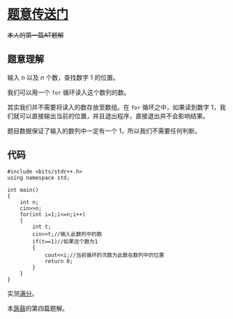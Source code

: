 # [题意传送门](https://www.luogu.com.cn/problem/AT_chokudai_S001_e)

~~本人的第一篇AT题解~~

## 题意理解
输入 $n$ 以及 $n$ 个数，查找数字 $1$ 的位置。

我们可以用一个 `for` 循环读入这个数列的数。

其实我们并不需要将读入的数存放至数组。在 `for` 循环之中，如果读到数字 $1$，我们就可以直接输出当前的位置，并且退出程序，直接退出并不会影响结果。

题目数据保证了输入的数列中一定有一个 $1$，所以我们不需要任何判断。

## 代码
```
#include <bits/stdc++.h>
using namespace std;

int main()
{
    int n;
    cin>>n;
    for(int i=1;i<=n;i++)
    {
        int t;
        cin>>t;//输入此数列中的数
        if(t==1)//如果这个数为1
        {
            cout<<i;//当前循环的次数为此数在数列中的位置
            return 0;
        }
    }
}
```
实测[满分](https://www.luogu.com.cn/record/91322475)。

本[蒟蒻](https://www.luogu.com.cn/user/728002)的第四篇题解。